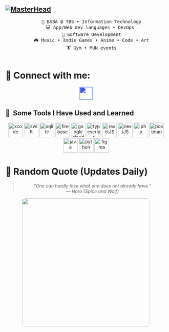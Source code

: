 [![MasterHead](https://github.com/user-attachments/assets/ed1fb736-41b8-40fe-a1e2-613c14cc9389
)](https://github.com/BarnoTD)
---
<div align="center">
  <pre>
    💼 BSBA @ TBS • Information Technology
    💻 App/Web dev languages • DevOps 
    📖 Software Development
    🎮 Music • Indie Games • Anime • Code • Art
    🏋️ Gym • MUN events
  </pre>
</div>

# 🔭 Connect with me:
<p align="Center">
<a href="https://x.com/barnoTD" target="_blank" rel="noopener">
  <img 
    align="center" 
    src="https://upload.wikimedia.org/wikipedia/commons/thumb/5/5a/X_icon_2.svg/1024px-X_icon_2.svg.png" 
    alt="" 
    height="40" 
    width="40" 
    style="filter: brightness(0) saturate(100%) invert(28%) sepia(57%) saturate(1964%) hue-rotate(215deg) brightness(104%) contrast(102%);"
  />
</a></p>


<h2> 🚀 &nbsp;Some Tools I Have Used and Learned</h2>
<p align="center">
<img src="https://cdn.jsdelivr.net/gh/devicons/devicon/icons/xcode/xcode-original.svg" alt="xcode" width="45" height="45"/>
<img src="https://cdn.jsdelivr.net/gh/devicons/devicon/icons/swift/swift-original.svg" alt="swift" width="45" height="45"/>
<img src="https://cdn.jsdelivr.net/gh/devicons/devicon/icons/sqlite/sqlite-original.svg" alt="sqlite" width="45" height="45"/>
<img src="https://cdn.jsdelivr.net/gh/devicons/devicon/icons/firebase/firebase-original.svg" alt="firebase" width="45" height="45"/>
<img src="https://cdn.jsdelivr.net/gh/devicons/devicon/icons/googlecloud/googlecloud-original.svg" alt="google cloud" width="45" height="45"/>
<img src="https://cdn.jsdelivr.net/gh/devicons/devicon/icons/typescript/typescript-original.svg" alt="typescript" width="45" height="45"/>
<img src="https://cdn.jsdelivr.net/gh/devicons/devicon/icons/react/react-original.svg" alt="reactJS" width="45" height="45"/>
<img src="https://cdn.jsdelivr.net/gh/devicons/devicon/icons/nextjs/nextjs-original.svg" alt="nextJS" width="45" height="45"/>
<img src="https://cdn.jsdelivr.net/gh/devicons/devicon/icons/php/php-original.svg" alt="php" width="45" height="45"/>
<img src="https://cdn.jsdelivr.net/gh/devicons/devicon/icons/postman/postman-original.svg" alt="postman" width="45" height="45"/>
<img src="https://cdn.jsdelivr.net/gh/devicons/devicon/icons/java/java-original.svg" alt="java" width="45" height="45"/>
<img src="https://cdn.jsdelivr.net/gh/devicons/devicon/icons/python/python-original.svg" alt="python" width="45" height="45"/>
<img src="https://cdn.jsdelivr.net/gh/devicons/devicon/icons/figma/figma-original.svg" alt="figma" width="45" height="45"/>
</p>


# 💬 Random Quote (Updates Daily)
<!-- ANIME_QUOTE_START -->
<div align="center">
  <blockquote style="font-style: italic;">
    <i>"One can hardly lose what one does not already have."</i>
    <br>— Horo (Spice and Wolf)
  </blockquote>
  <img src="https://static.wikia.nocookie.net/spiceandwolf/images/a/a3/Holo_-_Full_Body_%282024%29.png/revision/latest/scale-to-width/360?cb=20230629173827" width="400"style="max-width:100%;height:auto;border-radius:8px;">
</div>
<!-- ANIME_QUOTE_END -->
